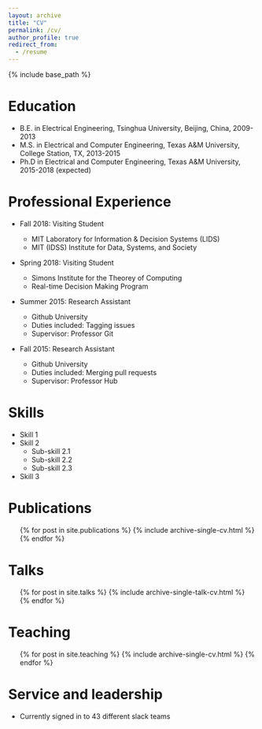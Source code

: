 ```yaml
---
layout: archive
title: "CV"
permalink: /cv/
author_profile: true
redirect_from:
  - /resume
---
```


{% include base_path %}

Education
======
* B.E. in Electrical Engineering, Tsinghua University, Beijing, China, 2009-2013
* M.S. in Electrical and Computer Engineering, Texas A&M University, College Station, TX, 2013-2015
* Ph.D in Electrical and Computer Engineering, Texas A&M University, 2015-2018 (expected)

Professional Experience
======
* Fall 2018: Visiting Student
  * MIT Laboratory for Information & Decision Systems (LIDS)
  * MIT (IDSS) Institute for Data, Systems, and Society

* Spring 2018: Visiting Student
  * Simons Institute for the Theorey of Computing
  * Real-time Decision Making Program

* Summer 2015: Research Assistant
  * Github University
  * Duties included: Tagging issues
  * Supervisor: Professor Git

* Fall 2015: Research Assistant
  * Github University
  * Duties included: Merging pull requests
  * Supervisor: Professor Hub
  
Skills
======
* Skill 1
* Skill 2
  * Sub-skill 2.1
  * Sub-skill 2.2
  * Sub-skill 2.3
* Skill 3

Publications
======
  <ul>{% for post in site.publications %}
    {% include archive-single-cv.html %}
  {% endfor %}</ul>
  
Talks
======
  <ul>{% for post in site.talks %}
    {% include archive-single-talk-cv.html %}
  {% endfor %}</ul>
  
Teaching
======
  <ul>{% for post in site.teaching %}
    {% include archive-single-cv.html %}
  {% endfor %}</ul>
  
Service and leadership
======
* Currently signed in to 43 different slack teams
